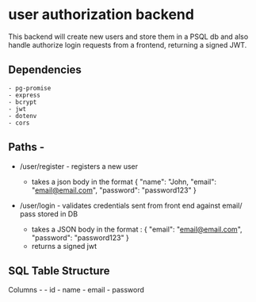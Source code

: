 # user authorization backend

This backend will create new users and store them in a PSQL db 
and also handle authorize login requests from a frontend, returning a signed JWT.


## Dependencies
    - pg-promise
    - express
    - bcrypt
    - jwt
    - dotenv
    - cors


## Paths - 

- /user/register - registers a new user
    - takes a json body in the format
        {
            "name": "John,
            "email": "email@email.com",
            "password": "password123"
        }

- /user/login - validates credentials sent from front end against email/ pass stored in DB
    - takes a JSON body in the format :
        {
            "email": "email@email.com",
            "password": "password123"
        }
    - returns a signed jwt

## SQL Table Structure

Columns - 
    - id
    - name
    - email
    - password
